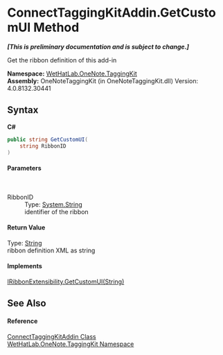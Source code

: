 # ConnectTaggingKitAddin.GetCustomUI Method 
 _**\[This is preliminary documentation and is subject to change.\]**_

Get the ribbon definition of this add-in

**Namespace:**&nbsp;<a href="4e00c8ac-fc03-0e6d-d2fd-b2c7565a9aa0">WetHatLab.OneNote.TaggingKit</a><br />**Assembly:**&nbsp;OneNoteTaggingKit (in OneNoteTaggingKit.dll) Version: 4.0.8132.30441

## Syntax

**C#**<br />
``` C#
public string GetCustomUI(
	string RibbonID
)
```


#### Parameters
&nbsp;<dl><dt>RibbonID</dt><dd>Type: <a href="http://msdn2.microsoft.com/en-us/library/s1wwdcbf" target="_blank">System.String</a><br />identifier of the ribbon</dd></dl>

#### Return Value
Type: <a href="http://msdn2.microsoft.com/en-us/library/s1wwdcbf" target="_blank">String</a><br />ribbon definition XML as string

#### Implements
<a href="http://msdn2.microsoft.com/en-us/library/ff583445" target="_blank">IRibbonExtensibility.GetCustomUI(String)</a><br />

## See Also


#### Reference
<a href="c2bfb19f-308d-c12b-8fc8-09d0f526a39e">ConnectTaggingKitAddin Class</a><br /><a href="4e00c8ac-fc03-0e6d-d2fd-b2c7565a9aa0">WetHatLab.OneNote.TaggingKit Namespace</a><br />